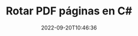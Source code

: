 ---
############################# Static ############################
layout: "auto-gen-merger"
date: 2022-09-20T10:46:36
draft: false
otherformats: xps tex epub

############################# Head ############################
head_title: "Girar PDF páginas en C#: girar en ángulo de 90, 180, 270"
head_description: "Gire páginas de documentos específicas o todas de un archivo PDF en un ángulo de rotación de 90, 180, 270 usando la API de fusión de documentos."

############################# Header ############################
title: "Rotar PDF páginas en C#"
description: "Gire PDF páginas con unas pocas líneas de código .NET."
bg_image: "https://cms.admin.containerize.com/templates/aspose/App_Themes/V3/images/bg/header1.png"
bg_overlay: false
button:
    enable: true
    icon: "fas fa-arrow-down"
    label: "Descargue prueba gratis"
    link: "https://downloads.groupdocs.com/merger/net"

############################# SubMenu ############################
submenu:
    enable: true

    left:
        img_alt: "GroupDocs.Merger for .NET"
        image: "https://cms.admin.containerize.com/templates/groupdocs/images/product-logos/90x90-noborder/groupdocs-merger-net.png"
        product: "GroupDocs.Merger"
        platform: ".NET"

    middle:
        button:

            # button loop
            - link: "https://apireference.groupdocs.com/merger/net"
              text: "Referencia de la API"

            # button loop
            - link: "https://github.com/groupdocs-merger"
              text: "Ejemplos de código"

            # button loop
            - link: "https://products.groupdocs.app/merger/family"
              text: "demostraciones en vivo"

            # button loop
            - link: "https://purchase.groupdocs.com/pricing/merger/net"
              text: "Precios"

    right:
        link_download: "https://downloads.groupdocs.com/merger"
        link_learn: "https://docs.groupdocs.com/merger/net"
        link_buy: "https://purchase.groupdocs.com"

############################# About ############################
about:
    enable: true
    title: "Acerca de la API de GroupDocs.Merger for .NET"
    content: |
        [GroupDocs.Merger for .NET](/es/merger/net/) ofrece una solución simple para fusionar y dividir de forma segura entre una amplia gama de formatos de documentos, incluidos PDF, Microsoft Office (Word, Excel, PowerPoint , OneNote), OpenDocument, HTML, imágenes y muchos otros dentro de las aplicaciones de .NET. Al agregar solo unas pocas líneas del código, realice varias operaciones de documentos, como mover, eliminar, rotar, intercambiar, extraer o cambiar la orientación de las páginas dentro de los documentos. La API de combinación de documentos también admite la vista previa de páginas de documentos como una imagen para analizar la estructura, el formato y el contenido del documento en la página.
        
        GroupDocs.Merger API es una opción correcta para soluciones corporativas que necesitan funciones de rotación de páginas de archivos. Estas API son compatibles con todos los principales sistemas operativos y plataformas, incluido .NET Framework, .NET Standard, .NET Core, Mono.

############################# Steps ############################
steps:
    enable: true
    title_left: "Rotar PDF páginas de archivo en .NET"
    content_left: |
        [GroupDocs.Merger for .NET](/es/merger/net/) facilita a los desarrolladores de C# rotar algunas páginas específicas o todas dentro de un archivo PDF en 90 , 180 o 270 ángulo de rotación mediante la implementación de unos sencillos pasos.
        
        * Inicialice **RotateOptions** con el ángulo de rotación deseado y los números de página.
        * Cree una nueva instancia de **Merger** y pase la ruta del documento de origen como parámetro del constructor.
        * Llame a **RotatePages** y pase el objeto **RotateOptions**.
        * Llame a **Guardar** y especifique la ruta del archivo para guardar el documento resultante.

    title_right: "Requisitos del sistema"
    content_right: |
        Las API de GroupDocs.Merger for .NET son compatibles con todas las principales plataformas y sistemas operativos. Antes de ejecutar el código a continuación, asegúrese de tener instalados los siguientes requisitos previos en su sistema.

        * Sistemas operativos: Microsoft Windows, Linux, Mac OS
        * Entornos de desarrollo: Visual Studio, Xamarin, MonoDevelop
        * Marcos: .NET Framework, .NET Standard, .NET Core, Mono
        * Descarga la última versión de GroupDocs.Merger for .NET de [NuGet](https://www.nuget.org/packages/groupdocs.merger)
         
    code: |
     {{% merger/additional-styles %}}
     {{< merger/code-merger title="Cómo rotar las páginas del archivo PDF usando el código de ejemplo C#">}}

        ```csharp    
        // Rotar PDF páginas de archivos usando GroupDocs.Merger API
        // Inicialice la clase RotateOptions para especificar el ángulo de rotación y los números de página para rotar
        RotateOptions rotateOptions = new RotateOptions(RotateMode.Rotate180, new int[] { 2, 3 });

        // Crear una instancia de Fusión con el documento de entrada PDF
        using (Merger merger = new Merger("input.pdf"))
          {
            // Llame al método RotatePages y pásele el objeto RotateOptions
            merger.RotatePages(rotateOptions);
    
            // Llame al método Guardar y pase la ruta de archivo deseada para guardar el documento de salida
            merger.Save("output.pdf");
          }
        ```
     {{< /merger/code-merger >}}

############################# Demos ############################
demos:
    enable: true
    title: "Demostraciones en vivo - Rotar PDF páginas de archivos en línea"
    content: |
       Gire las páginas de archivos PDF ahora mismo visitando el sitio web [GroupDocs.Merger Live Demos](https://products.groupdocs.app/splitter/rotate-pages/pdf).
       La demostración en vivo tiene los siguientes beneficios.
        
############################# About Formats ############################
about_formats:
    enable: true

############################# More Formats ############################
more_formats:
    enable: true
    title: "Rotar páginas de otros formatos de documentos"
    content: |
        .NET fusión de documentos y API dividida para formatos de archivo e imágenes. Gire algunos de los formatos de archivo populares como se indica a continuación.

############################# Back to top ###############################
back_to_top:
    enable: true
---